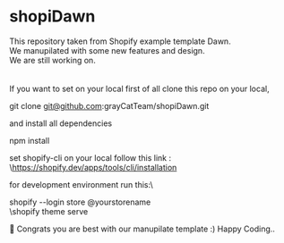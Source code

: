 # shopiDawn

This repository taken from Shopify example template Dawn.\
We manupilated with some new features and design. \
We are still working on. \
\
\
If you want to set on your local first of all clone this repo on your local,

git clone git@github.com:grayCatTeam/shopiDawn.git

and install all dependencies 

npm install

set shopify-cli on your local follow this link :\
\https://shopify.dev/apps/tools/cli/installation

for development environment run this:\

shopify --login store @yourstorename\
\shopify theme serve

🥇 Congrats you are best with our manupilate template :) Happy Coding..
